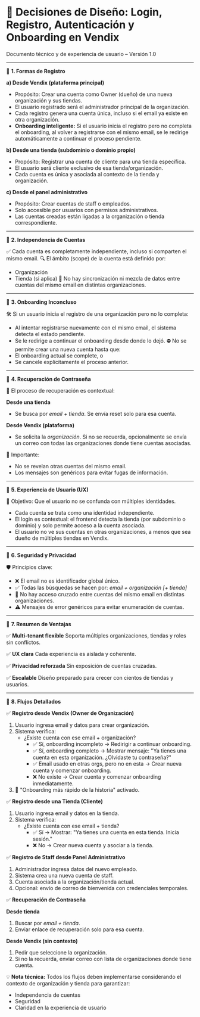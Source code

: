 
# 📄 Decisiones de Diseño: Login, Registro, Autenticación y Onboarding en Vendix
Documento técnico y de experiencia de usuario – Versión 1.0

---

🔹 **1. Formas de Registro**

**a) Desde Vendix (plataforma principal)**
- Propósito: Crear una cuenta como Owner (dueño) de una nueva organización y sus tiendas.
- El usuario registrado será el administrador principal de la organización.
- Cada registro genera una cuenta única, incluso si el email ya existe en otra organización.
- **Onboarding inteligente:** Si el usuario inicia el registro pero no completa el onboarding, al volver a registrarse con el mismo email, se le redirige automáticamente a continuar el proceso pendiente.

**b) Desde una tienda (subdominio o dominio propio)**
- Propósito: Registrar una cuenta de cliente para una tienda específica.
- El usuario será cliente exclusivo de esa tienda/organización.
- Cada cuenta es única y asociada al contexto de la tienda y organización.

**c) Desde el panel administrativo**
- Propósito: Crear cuentas de staff o empleados.
- Solo accesible por usuarios con permisos administrativos.
- Las cuentas creadas están ligadas a la organización o tienda correspondiente.

---

🔹 **2. Independencia de Cuentas**

✅ Cada cuenta es completamente independiente, incluso si comparten el mismo email.
🔍 El ámbito (scope) de la cuenta está definido por:
   - Organización
   - Tienda (si aplica)
🚫 No hay sincronización ni mezcla de datos entre cuentas del mismo email en distintas organizaciones.

---

🔹 **3. Onboarding Inconcluso**

🛠️ Si un usuario inicia el registro de una organización pero no lo completa:
   - Al intentar registrarse nuevamente con el mismo email, el sistema detecta el estado pendiente.
   - Se le redirige a continuar el onboarding desde donde lo dejó.
⛔ No se permite crear una nueva cuenta hasta que:
   - El onboarding actual se complete, o
   - Se cancele explícitamente el proceso anterior.

---

🔹 **4. Recuperación de Contraseña**

🔐 El proceso de recuperación es contextual:

**Desde una tienda**
- Se busca por _email + tienda_. Se envía reset solo para esa cuenta.

**Desde Vendix (plataforma)**
- Se solicita la _organización_. Si no se recuerda, opcionalmente se envía un correo con todas las organizaciones donde tiene cuentas asociadas.

📧 Importante:
- No se revelan otras cuentas del mismo email.
- Los mensajes son genéricos para evitar fugas de información.

---

🔹 **5. Experiencia de Usuario (UX)**

🎯 Objetivo: Que el usuario no se confunda con múltiples identidades.
- Cada cuenta se trata como una identidad independiente.
- El login es contextual: el frontend detecta la tienda (por subdominio o dominio) y solo permite acceso a la cuenta asociada.
- El usuario no ve sus cuentas en otras organizaciones, a menos que sea dueño de múltiples tiendas en Vendix.

---

🔹 **6. Seguridad y Privacidad**

🛡️ Principios clave:
- ❌ El email no es identificador global único.
- ✅ Todas las búsquedas se hacen por: _email + organización [+ tienda]_
- 🚫 No hay acceso cruzado entre cuentas del mismo email en distintas organizaciones.
- ⚠️ Mensajes de error genéricos para evitar enumeración de cuentas.

---

🔹 **7. Resumen de Ventajas**

✅ **Multi-tenant flexible**
Soporta múltiples organizaciones, tiendas y roles sin conflictos.

✅ **UX clara**
Cada experiencia es aislada y coherente.

✅ **Privacidad reforzada**
Sin exposición de cuentas cruzadas.

✅ **Escalable**
Diseño preparado para crecer con cientos de tiendas y usuarios.

---

🔹 **8. Flujos Detallados**

✅ **Registro desde Vendix (Owner de Organización)**
1. Usuario ingresa email y datos para crear organización.
2. Sistema verifica:
    - ¿Existe cuenta con ese email + organización?
       - ✅ Sí, onboarding incompleto → Redirigir a continuar onboarding.
       - ✅ Sí, onboarding completo → Mostrar mensaje: "Ya tienes una cuenta en esta organización. ¿Olvidaste tu contraseña?"
       - ✅ Email usado en otras orgs, pero no en esta → Crear nueva cuenta y comenzar onboarding.
       - ❌ No existe → Crear cuenta y comenzar onboarding inmediatamente.
3. 🚀 "Onboarding más rápido de la historia" activado.

✅ **Registro desde una Tienda (Cliente)**
1. Usuario ingresa email y datos en la tienda.
2. Sistema verifica:
    - ¿Existe cuenta con ese email + tienda?
       - ✅ Sí → Mostrar: "Ya tienes una cuenta en esta tienda. Inicia sesión."
       - ❌ No → Crear nueva cuenta y asociar a la tienda.

✅ **Registro de Staff desde Panel Administrativo**
1. Administrador ingresa datos del nuevo empleado.
2. Sistema crea una nueva cuenta de staff.
3. Cuenta asociada a la organización/tienda actual.
4. Opcional: envío de correo de bienvenida con credenciales temporales.

✅ **Recuperación de Contraseña**

**Desde tienda**
1. Buscar por _email + tienda_.
2. Enviar enlace de recuperación solo para esa cuenta.

**Desde Vendix (sin contexto)**
1. Pedir que seleccione la organización.
2. Si no la recuerda, enviar correo con lista de organizaciones donde tiene cuenta.

💡 **Nota técnica:**
Todos los flujos deben implementarse considerando el contexto de organización y tienda para garantizar:
- Independencia de cuentas
- Seguridad
- Claridad en la experiencia de usuario
